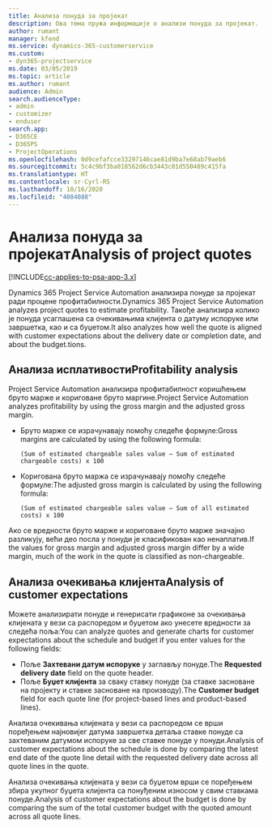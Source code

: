 ```yaml
---
title: Анализа понуда за пројекат
description: Ова тема пружа информације о анализи понуда за пројекат.
author: rumant
manager: kfend
ms.service: dynamics-365-customerservice
ms.custom:
- dyn365-projectservice
ms.date: 03/05/2019
ms.topic: article
ms.author: rumant
audience: Admin
search.audienceType:
- admin
- customizer
- enduser
search.app:
- D365CE
- D365PS
- ProjectOperations
ms.openlocfilehash: 0d9cefafcce33297146cae81d9ba7e68ab79aeb6
ms.sourcegitcommit: 5c4c9bf3ba018562d6cb3443c01d550489c415fa
ms.translationtype: HT
ms.contentlocale: sr-Cyrl-RS
ms.lasthandoff: 10/16/2020
ms.locfileid: "4084088"
---
```

# <a name="analysis-of-project-quotes"></a><span data-ttu-id="c5a5b-103">Анализа понуда за пројекат</span><span class="sxs-lookup"><span data-stu-id="c5a5b-103">Analysis of project quotes</span></span>

[!INCLUDE[cc-applies-to-psa-app-3.x](../includes/cc-applies-to-psa-app-3x.md)]

<span data-ttu-id="c5a5b-104">Dynamics 365 Project Service Automation анализира понуде за пројекат ради процене профитабилности.</span><span class="sxs-lookup"><span data-stu-id="c5a5b-104">Dynamics 365 Project Service Automation analyzes project quotes to estimate profitability.</span></span> <span data-ttu-id="c5a5b-105">Такође анализира колико је понуда усаглашена са очекивањима клијента о датуму испоруке или завршетка, као и са буџетом.</span><span class="sxs-lookup"><span data-stu-id="c5a5b-105">It also analyzes how well the quote is aligned with customer expectations about the delivery date or completion date, and about the budget.tions.</span></span>

## <a name="profitability-analysis"></a><span data-ttu-id="c5a5b-106">Анализа исплативости</span><span class="sxs-lookup"><span data-stu-id="c5a5b-106">Profitability analysis</span></span>

<span data-ttu-id="c5a5b-107">Project Service Automation анализира профитабилност коришћењем бруто марже и кориговане бруто маргине.</span><span class="sxs-lookup"><span data-stu-id="c5a5b-107">Project Service Automation analyzes profitability by using the gross margin and the adjusted gross margin.</span></span>

- <span data-ttu-id="c5a5b-108">Бруто марже се израчунавају помоћу следеће формуле:</span><span class="sxs-lookup"><span data-stu-id="c5a5b-108">Gross margins are calculated by using the following formula:</span></span>

  `
    (Sum of estimated chargeable sales value – Sum of estimated chargeable costs) x 100
  `
- <span data-ttu-id="c5a5b-109">Коригована бруто маржа се израчунавају помоћу следеће формуле:</span><span class="sxs-lookup"><span data-stu-id="c5a5b-109">The adjusted gross margin is calculated by using the following formula:</span></span>

  `
    (Sum of estimated chargeable sales value – Sum of all estimated costs) x 100
  `

<span data-ttu-id="c5a5b-110">Ако се вредности бруто марже и кориговане бруто марже значајно разликују, већи део посла у понуди је класификован као ненаплатив.</span><span class="sxs-lookup"><span data-stu-id="c5a5b-110">If the values for gross margin and adjusted gross margin differ by a wide margin, much of the work in the quote is classified as non-chargeable.</span></span>

## <a name="analysis-of-customer-expectations"></a><span data-ttu-id="c5a5b-111">Анализа очекивања клијента</span><span class="sxs-lookup"><span data-stu-id="c5a5b-111">Analysis of customer expectations</span></span>

<span data-ttu-id="c5a5b-112">Можете анализирати понуде и генерисати графиконе за очекивања клијената у вези са распоредом и буџетом ако унесете вредности за следећа поља:</span><span class="sxs-lookup"><span data-stu-id="c5a5b-112">You can analyze quotes and generate charts for customer expectations about the schedule and budget if you enter values for the following fields:</span></span>

- <span data-ttu-id="c5a5b-113">Поље **Захтевани датум испоруке** у заглављу понуде.</span><span class="sxs-lookup"><span data-stu-id="c5a5b-113">The **Requested delivery date** field on the quote header.</span></span>
- <span data-ttu-id="c5a5b-114">Поље **Буџет клијента** за сваку ставку понуде (за ставке засноване на пројекту и ставке засноване на производу).</span><span class="sxs-lookup"><span data-stu-id="c5a5b-114">The **Customer budget** field for each quote line (for project-based lines and product-based lines).</span></span>

<span data-ttu-id="c5a5b-115">Анализа очекивања клијената у вези са распоредом се врши поређењем најновијег датума завршетка детаља ставке понуде са захтеваним датумом испоруке за све ставке понуде у понуди.</span><span class="sxs-lookup"><span data-stu-id="c5a5b-115">Analysis of customer expectations about the schedule is done by comparing the latest end date of the quote line detail with the requested delivery date across all quote lines in the quote.</span></span>

<span data-ttu-id="c5a5b-116">Анализа очекивања клијената у вези са буџетом врши се поређењем збира укупног буџета клијента са понуђеним износом у свим ставкама понуде.</span><span class="sxs-lookup"><span data-stu-id="c5a5b-116">Analysis of customer expectations about the budget is done by comparing the sum of the total customer budget with the quoted amount across all quote lines.</span></span>
